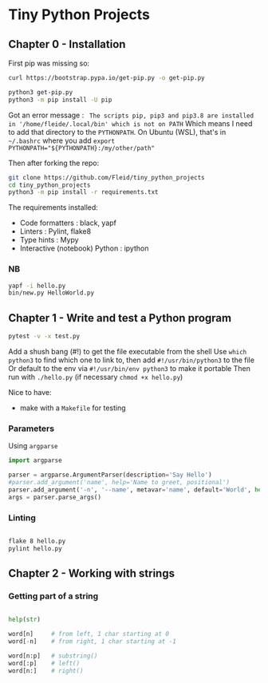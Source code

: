 # Tiny Python Projects

## Chapter 0 - Installation

First pip was missing so:

```BASH
curl https://bootstrap.pypa.io/get-pip.py -o get-pip.py

python3 get-pip.py
python3 -m pip install -U pip
```

Got an error message : ` The scripts pip, pip3 and pip3.8 are installed in '/home/fleide/.local/bin' which is not on PATH`
Which means I need to add that directory to the `PYTHONPATH`.
On Ubuntu (WSL), that's in `~/.bashrc` where you add `export PYTHONPATH="${PYTHONPATH}:/my/other/path"`

Then after forking the repo:

```BASH
git clone https://github.com/Fleid/tiny_python_projects
cd tiny_python_projects
python3 -m pip install -r requirements.txt
```
The requirements installed:
- Code formatters : black, yapf
- Linters : Pylint, flake8
- Type hints : Mypy
- Interactive (notebook) Python : ipython

### NB

```BASH
yapf -i hello.py
bin/new.py HelloWorld.py
```

## Chapter 1 - Write and test a Python program

```BASH
pytest -v -x test.py
```

Add a shush bang (#!) to get the file executable from the shell
Use `which python3` to find which one to link to, then add `#!/usr/bin/python3` to the file
Or default to the env via `#!/usr/bin/env python3` to make it portable
Then run with `./hello.py` (if necessary `chmod +x hello.py`)

Nice to have:
- make with a `Makefile` for testing

### Parameters

Using `argparse`


```Python
import argparse

parser = argparse.ArgumentParser(description='Say Hello')
#parser.add_argument('name', help='Name to greet, positional')
parser.add_argument('-n', '--name', metavar='name', default='World', help='Name to greet, optional')
args = parser.parse_args()
```

### Linting

```BASH

flake 8 hello.py
pylint hello.py

```


## Chapter 2 - Working with strings

### Getting part of a string

```Python

help(str)

word[n]     # from left, 1 char starting at 0
word[-n]    # from right, 1 char starting at -1

word[n:p]   # substring()
word[:p]    # left()
word[n:]    # right()

```